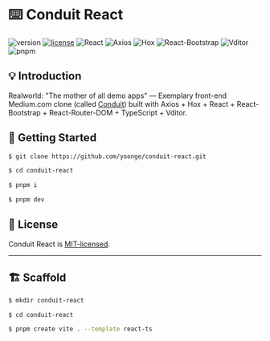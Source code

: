 # ⌨️ Conduit React

![version](https://img.shields.io/badge/version-0.2.0-green) [![license](https://img.shields.io/badge/license-MIT-blue)](./LICENSE) ![React](https://img.shields.io/badge/React-%5E18.2.0-129fca) ![Axios](https://img.shields.io/badge/Axios-%5E1.6.8-5a29e4) ![Hox](https://img.shields.io/badge/Hox-%5E2.1.1-1791ff) ![React-Bootstrap](https://img.shields.io/badge/ReactBootstrap-%5E2.10.1-41e1fd) ![Vditor](https://img.shields.io/badge/Vditor-%5E3.10.2-d43f2a) ![pnpm](https://img.shields.io/badge/pnpm-8.15.6-f69220)


## 💡 Introduction

Realworld: "The mother of all demo apps" — Exemplary front-end Medium.com clone (called [Conduit](https://github.com/yoonge/conduit-react)) built with Axios + Hox + React + React-Bootstrap + React-Router-DOM + TypeScript + Vditor.


## 🔰 Getting Started

```sh
$ git clone https://github.com/yoonge/conduit-react.git

$ cd conduit-react

$ pnpm i

$ pnpm dev
```


<!-- ## 📁 Index -->


<!-- ## ⚡ Features -->


<!-- ## 📌 TODO

- ListItem refactor. -->


## 📄 License

Conduit React is [MIT-licensed](./LICENSE).


<!-- ## 🔗 Links -->


----


## 🏗️ Scaffold

```sh
$ mkdir conduit-react

$ cd conduit-react

$ pnpm create vite . --template react-ts
```

